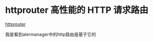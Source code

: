 # httprouter 高性能的 HTTP 请求路由

[httprouter](https://github.com/julienschmidt/httprouter)

我是看到alermanager中的http路由是基于它的
